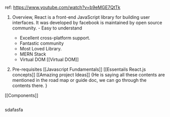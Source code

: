 
ref:  https://www.youtube.com/watch?v=b9eMGE7QtTk


1. Overview, React is a front-end JavaScript library for building user interfaces. It was developed by facebook is maintained by open source community. - Easy to understand
     - Excellent cross-platform support. 
     - Fantastic community
     - Most Loved Library. 
    - MERN Stack
    - Virtual DOM [[Virtual DOM]]

2. Pre-requisites [[Javascript Fundamentals]] 
   [[Essentails React.js concepts]] 
   [[Amazing project Ideas]] 
{He is saying all these contents are mentioned in the road map or guide doc, we can go through the contents there. }

[[Components]]







```javascript

```

sdafasfa

 